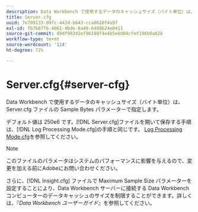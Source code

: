 ```yaml
---
description: Data Workbench で使用するデータのキャッシュサイズ（バイト単位）は、Server.cfg ファイルの Sample Bytes パラメーターで指定します。
title: Server.cfg
uuid: 7e789133-09fc-442d-b643-cca8620f4a97
exl-id: fb7667f6-4061-4bde-8a48-6489b24e0411
source-git-commit: d9df90242ef96188f4e4b5e6d04cfef196b0a628
workflow-type: tm+mt
source-wordcount: '114'
ht-degree: 72%

---
```


# Server.cfg{#server-cfg}

Data Workbench で使用するデータのキャッシュサイズ（バイト単位）は、Server.cfg ファイルの Sample Bytes パラメーターで指定します。

デフォルト値は 250e6 です。[!DNL Server.cfg]ファイルを開いて保存する手順は、[!DNL Log Processing Mode.cfg]の手順と同じです。 [Log Processing Mode.cfg](../../../home/c-dataset-const-proc/c-add-config-files/t-log-proc-mode.md#task-e530907cb34f488182afe625e6d9e44a)を参照してください。

>[!NOTE]
>
>このファイルのパラメータはシステムのパフォーマンスに影響を与えるので、変更を加える前にAdobeにお問い合わせください。

さらに、[!DNL Insight.cfg] ファイルで Maximum Sample Size パラメーターを設定することにより、Data Workbench サーバーに接続する Data Workbench コンピューターのデータキャッシュのサイズを制限することができます。詳しくは、『*Data Workbench ユーザーガイド*』を参照してください。
